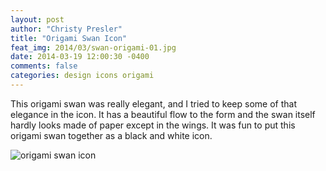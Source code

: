 ```yaml
---
layout: post
author: "Christy Presler"
title: "Origami Swan Icon"
feat_img: 2014/03/swan-origami-01.jpg
date: 2014-03-19 12:00:30 -0400
comments: false
categories: design icons origami
---
```

This origami swan was really elegant, and I tried to keep some of that elegance in the icon. It has a beautiful flow to the form and the swan itself hardly looks made of paper except in the wings. It was fun to put this origami swan together as a black and white icon.    

<div class="row">
    <div class="col-sm-6 col-sm-offset-3">
        <img src="{{ site.blog_img_url | prepend: site.url }}{{page.feat_img}}" alt="origami swan icon" />
    </div>
</div>